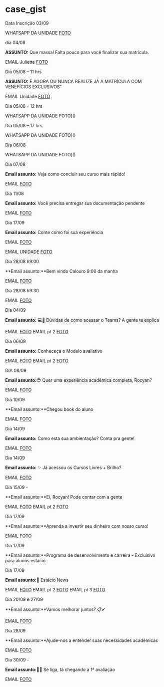 # case_gist

Data Inscrição 03/09



WHATSAPP DA UNIDADE [FOTO](https://github.com/Rocyan4/case_gist/blob/main/whatsapp.png)

dia 04/08 

**ASSUNTO:** Que massa! Falta pouco para você finalizar sua matrícula.

EMAIL Juliette [FOTO]()

Dia 05/08  – 11 hrs

**ASSUNTO:** É AGORA OU NUNCA REALIZE JÁ A MATRÍCULA COM VENEFÍCIOS EXCLUSIVOS"

EMAIL Unidade [FOTO]()

Dia 05/08  – 12 hrs

WHATSAPP DA UNIDADE FOTO]()

Dia 05/08  – 17 hrs

WHATSAPP DA UNIDADE FOTO]()

Dia 06/08

WHATSAPP DA UNIDADE FOTO]()

Dia 07/08

**Email assunto:** Veja como concluir seu curso mais rápido!

EMAIL [FOTO]()

Dia 11/08 

**Email assunto:** Você precisa entregar sua documentação pendente 

EMAIL [FOTO]()

Dia 17/09

**Email assunto:** Conte como foi sua experiência

EMAIL [FOTO]()

EMAIL UNIDADE [FOTO]()

Dia 28/08 h9:00

**Email assunto:**Bem vindo Calouro 9:00 da manha

EMAIL [FOTO]()

Dia 28/08 h9:30

EMAIL [FOTO]()


Dia 04/09  

**Email assunto:** 💻📱 Dúvidas de como acessar o Teams? A gente te explica

EMAIL [FOTO]()
EMAIL pt 2 [FOTO]()

Dia 06/09

**Email assunto:** Conheceça o Modelo avaliativo

EMAIL [FOTO]()
EMAIL pt 2 [FOTO]()

DIA 08/09 

**Email assunto:**😍 Quer uma experiência acadêmica completa, Rocyan?

EMAIL [FOTO]()

Dia 10/09 

**Email assunto:**Chegou book do aluno

EMAIL [FOTO]()

Dia 14/09 

**Email assunto:** Como esta sua ambientação? Conta pra gente!

EMAIL [FOTO]()

Dia 14/09 

**Email assunto:** ✨ Já acessou os Cursos Livres + Brilho?

EMAIL [FOTO]()

Dia 15/09 -  

**Email assunto:**Ei, Rocyan! Pode contar com a gente

EMAIL [FOTO]()
EMAIL pt 2 [FOTO]()

Dia 17/09 

**Email assunto:**Aprenda a investir seu dinheiro com nosso curso!

EMAIL [FOTO]()

Dia 17/09 

**Email assunto:**Programa de desenvolvimento e carreira - Excluisivo para alunos estácio 

Dia 17/09 

**Email assunto:**📰 Estácio News

EMAIL [FOTO]()
EMAIL pt 2 [FOTO]()
EMAIL pt 3 [FOTO]()

Dia 20/09 e 27/09

**Email assunto:**Vamos melhorar juntos? 📋✔

EMAIL [FOTO]()

Dia 28/09

**Email assunto:**Ajude-nos a entender suas necessidades acadêmicas

EMAIL [FOTO]()

Dia 30/09 - 

**Email assunto:**💪📅 Se liga, tá chegando a 1ª avaliação

EMAIL [FOTO]()
